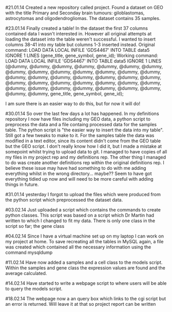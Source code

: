 #21.01.14 
Created a new repository called project.
Found a dataset on GEO with the title Primary and Seconday brain tumours: giloblastomas, astrocytomas and oligodendrogliomas.  The dataset contains 35 samples. 

#23.01.14
Finally created a table! In the dataset the 
first 37 columns contained data I wasn't interested in.
However all original attempts at loading the dataset 
into the table weren't successful.  I wanted to insert
columns 38-41 into my table but columns 1-3 inserted instead. 
Original command: LOAD DATA LOCAL INFILE 'GDS4467' INTO TABLE data5 
IGNORE 1 LINES (gene_title, gene_symbol, gene_id);
Working command: LOAD DATA LOCAL INFILE 'GDS4467' INTO TABLE data5 
IGNORE 1 LINES 
(@dummy, @dummy, @dummy, @dummy, @dummy, @dummy, 
@dummy, @dummy, @dummy, @dummy, @dummy, @dummy, 
@dummy, @dummy, @dummy, @dummy, @dummy, @dummy, 
@dummy, @dummy, @dummy, @dummy, @dummy, @dummy, 
@dummy, @dummy, @dummy, @dummy, @dummy, @dummy, 
@dummy, @dummy, @dummy, @dummy, @dummy, @dummy, 
@dummy, gene_title, gene_symbol, gene_id);

I am sure there is an easier way to do this, but for
now it will do!

#30.01.14
So over the last few days a lot has happened. In my definitions repository I
now have files including  my GEO data, a python script to preprocess the data 
and a file containg processed data for the samples table. The python script 
is "the easier way to insert the data into my table".  Still got a few tweaks to 
make to it.  For the samples table the data was modified in a text editor,
since its content didn't come from the GEO table but the GEO script. 
I don't really know how I did it, but I made a mistake at somepoint whilst 
trying to upload data to git.  I managed to have copies of all my files in 
my project rep and my definitions rep.  The other thing I managed to do was 
create another definitions rep within the original definitions rep. I believe
these issue may have had something to do with me adding everything whilst in
the wrong directory... maybe?? Seem to have got everything tidied up now and 
will need to be more careful with adding things in future.

#31.01.14 
yesterday I forgot to upload the files which were produced from the python script which preprocessed the dataset data.

#03.02.14
Just uploaded a script which contains the commands to create python classes.  This script was based on a script which Dr Martin had written to which I changed to fit my data. 
There is only one class in the script so far; the gene class

#04.02.14
Since I have a virtual machine set up on my laptop I can work on my project at home. To save recreating all the tables in MySQL again, a file was created which contained all the necessary information using the command mysqldump

#11.02.14 
Have now added a samples and a cell class to the models script. Within the samples and gene class the expression values are found and the average calculated.

#14.02.14
Have started to write a webpage script to where users will be able to query the models script.

#18.02.14
The webpage now a an query box which links to the cgi script but an error is returned.  Will leave it at that so project report can be written

